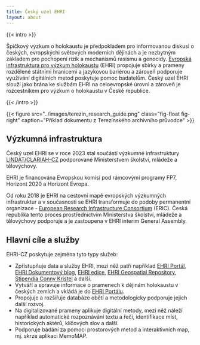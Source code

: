 ```yaml
---
title: Český uzel EHRI
layout: about
---
```



{{< intro >}}

Špičkový výzkum o holokaustu je předpokladem pro informovanou diskusi o českých, evropskýchi světových moderních dějinách a je nezbytným základem pro pochopení rizik a mechanismů rasismu a genocidy. [Evropská infrastruktura pro výzkum holokaustu](https://www.ehri-project.eu/) (EHRI) propojuje sbírky a prameny rozdělené státními hranicemi a jazykovou bariérou a zároveň podporuje využívání digitálních metod poskytuje pomoc badatelům. Český uzel EHRI slouží jako brána ke službám EHRI na celoevropské úrovni a zároveň je rozcestníkem pro výzkum o holokaustu v České republice.

{{< /intro >}}

{{< figure src="../images/terezin_research_guide.png" class="fig-float fig-right" caption="Příklad dokumentu z Terezínského archivního průvodce" >}}

## Výzkumná infrastruktura


Český uzel EHRI se v roce 2023 stal součástí výzkumné infrastruktury [LINDAT/CLARIAH-CZ](https://www.lindat.cz/) podporované Ministerstvem školství, mládeže a tělovýchovy. 

EHRI je financována Evropskou komisí pod rámcovými programy FP7, Horizont 2020 a Horizont Evropa.

<!-- FIXME: utváření ERICu -->
Od roku 2018 je EHRI na cestovní mapě evropských výzkumných infrastruktur a v současnosti se EHRI transformuje do podoby permanentní organizace - [European Research Infrastructure Consortium](https://research-and-innovation.ec.europa.eu/strategy/strategy-2020-2024/our-digital-future/european-research-infrastructures/eric_en) (ERIC). Česká republika tento proces prostřednictvím Ministerstva školství, mládeže a tělovýchovy podporuje a je zastoupena v EHRI interim General Assembly.

## Hlavní cíle a služby

EHRI-CZ poskytuje zejména tyto typy služeb:

- Zpřístupňuje data a služby EHRI, mezi něž patří například [EHRI Portál](https://portal.ehri-project.eu/), [EHRI Dokumentový blog](https://blog.ehri-project.eu), [EHRI edice](https://www.ehri-project.eu/ehri-online-editions), [EHRI Geospatial Repository](https://geodata.ehri-project.eu/), [Stipendia Conny Kristel](https://www.ehri-project.eu/Conny-Kristel-Fellowships_2023) a další.
- Vytváří a spravuje informace o pramenech k dějinám holokaustu v českých zemích a vkládá je do [EHRI Portálu](https://portal.ehri-project.eu/).
- Propojuje a rozšiřuje databáze obětí a metodologicky podporuje jejich další rozvoj.
- Na digitalizované prameny aplikuje digitální metody, mezi něž náleží například automatické rozpoznávání textu a řeči, identifikace míst, historických aktérů, klíčových slov a další.
- Podporuje bádání za pomoci prostorových metod a interaktivních map, mj. skrze aplikaci MemoMAP.

<!--
EHRI-CZ bude usilovat o zajištění dlouhodobé udržitelnosti výzkumu holocaustu v rámci České republiky i mimo ni prostřednictvím:

* zastupování českých institucí, které obsahují materiály související se studiemi holokaustu, za účelem vytvoření silného výzkumného konsorcia;
* propojení zdrojů prostřednictvím nejmodernější digitální infrastruktury;
* vývoje inovativních nástrojů digitálního výzkumu;
* nabídky stipendií a vzdělávacích příležitostí pro badatele, archiváře a odborníky v oblasti památkové péče.

Dopad EHRI je primárně vědecký, nicméně infrastruktura také podporuje širší sociální a politickou agendu. Nedávný vzestup ntisemitismu, xenofobie a agresivního nacionalismu v Evropě i mimo ni dokazuje, že výzkum holocaustu není nikdy čistě akademickým zájmem, ale předpokladem otevřených a nediskriminačních společností v Evropě i mimo ni.
-->
<!--
TODO: remove contact info
-->
